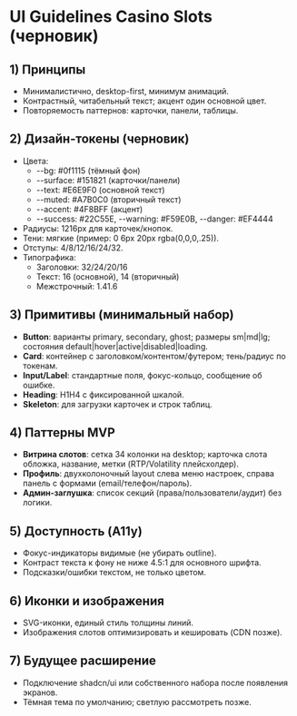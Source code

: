 ﻿# UI Guidelines  Casino Slots (черновик)

## 1) Принципы
- Минималистично, desktop-first, минимум анимаций.
- Контрастный, читабельный текст; акцент  один основной цвет.
- Повторяемость паттернов: карточки, панели, таблицы.

## 2) Дизайн-токены (черновик)
- Цвета:
  - --bg: #0f1115 (тёмный фон)
  - --surface: #151821 (карточки/панели)
  - --text: #E6E9F0 (основной текст)
  - --muted: #A7B0C0 (вторичный текст)
  - --accent: #4F8BFF (акцент)
  - --success: #22C55E, --warning: #F59E0B, --danger: #EF4444
- Радиусы: 1216px для карточек/кнопок.
- Тени: мягкие (пример: 0 6px 20px rgba(0,0,0,.25)).
- Отступы: 4/8/12/16/24/32.
- Типографика:
  - Заголовки: 32/24/20/16
  - Текст: 16 (основной), 14 (вторичный)
  - Межстрочный: 1.41.6

## 3) Примитивы (минимальный набор)
- **Button**: варианты primary, secondary, ghost; размеры sm|md|lg; состояния default|hover|active|disabled|loading.
- **Card**: контейнер с заголовком/контентом/футером; тень/радиус по токенам.
- **Input/Label**: стандартные поля, фокус-кольцо, сообщение об ошибке.
- **Heading**: H1H4 с фиксированной шкалой.
- **Skeleton**: для загрузки карточек и строк таблиц.

## 4) Паттерны MVP
- **Витрина слотов**: сетка 34 колонки на desktop; карточка слота  обложка, название, метки (RTP/Volatility  плейсхолдер).
- **Профиль**: двухколоночный layout  слева меню настроек, справа панель с формами (email/телефон/пароль).
- **Админ-заглушка**: список секций (права/пользователи/аудит) без логики.

## 5) Доступность (A11y)
- Фокус-индикаторы видимые (не убирать outline).
- Контраст текста к фону не ниже 4.5:1 для основного шрифта.
- Подсказки/ошибки  текстом, не только цветом.

## 6) Иконки и изображения
- SVG-иконки, единый стиль толщины линий.
- Изображения слотов оптимизировать и кешировать (CDN позже).

## 7) Будущее расширение
- Подключение shadcn/ui или собственного набора  после появления экранов.
- Тёмная тема  по умолчанию; светлую рассмотреть позже.
